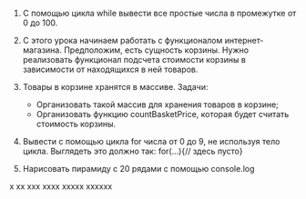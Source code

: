 1. С помощью цикла while вывести все простые числа в промежутке от 0 до 100.
2. С этого урока начинаем работать с функционалом интернет-магазина. Предположим, есть сущность корзины. Нужно реализовать функционал подсчета стоимости корзины в зависимости от находящихся в ней товаров. 
3. Товары в корзине хранятся в массиве. Задачи:
	- Организовать такой массив для хранения товаров в корзине;
	- Организовать функцию countBasketPrice, которая будет считать стоимость корзины.
4. Вывести с помощью цикла for числа от 0 до 9, не используя тело цикла. Выглядеть это должно так:
	for(...){// здесь пусто}

5. Нарисовать пирамиду с 20 рядами с помощью console.log

x
xx
xxx
xxxx
xxxxx
xxxxxx


